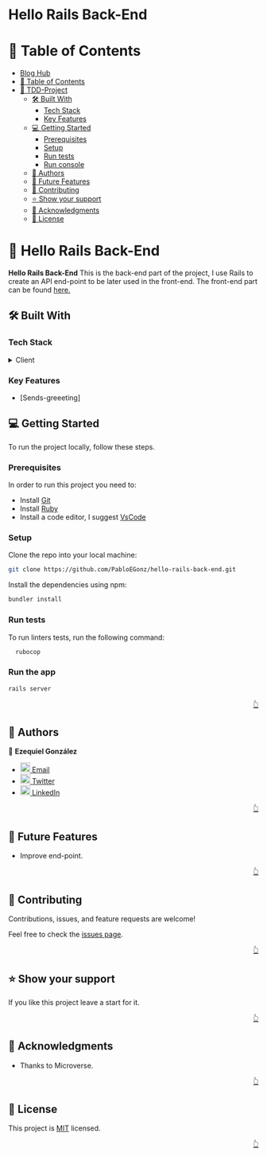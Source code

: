 # Hello Rails Back-End<a name="readme-top"></a>

# 📗 Table of Contents

- [Blog Hub](#tdd-project)
- [📗 Table of Contents](#-table-of-contents)
- [📖 TDD-Project ](#-tdd-project-)
  - [🛠 Built With ](#-built-with-)
    - [Tech Stack ](#tech-stack-)
    - [Key Features ](#key-features-)
  - [💻 Getting Started ](#-getting-started-)
    - [Prerequisites](#prerequisites)
    - [Setup](#setup)
    - [Run tests](#run-tests)
    - [Run console](#run-console)
  - [👥 Authors ](#-authors-)
  - [🔭 Future Features ](#-future-features-)
  - [🤝 Contributing ](#-contributing-)
  - [⭐️ Show your support ](#️-show-your-support-)
  - [🙏 Acknowledgments ](#-acknowledgments-)
  - [📝 License ](#-license-)

# 📖 Hello Rails Back-End  <a name="about-project"></a>

**Hello Rails Back-End** This is the back-end part of the project, I use Rails to create an API end-point to be later used in the front-end.
The front-end part can be found <a href="https://github.com/PabloEGonz/hello-react-front-end">here.</a>


## 🛠 Built With <a name="built-with"></a>

### Tech Stack <a name="tech-stack"></a>

<details>
  <summary>Client</summary>
  <ul>
   <li>Rails</li>
   <li>PostgreSQL</li>
  </ul>
</details>

### Key Features <a name="key-features"><a>

- [Sends-greeeting]

## 💻 Getting Started <a name="getting-started"></a>

To run the project locally, follow these steps.

### Prerequisites

In order to run this project you need to:

- Install [Git](https://git-scm.com/)
- Install [Ruby](https://www.ruby-lang.org/en/)
- Install a code editor, I suggest [VsCode](https://code.visualstudio.com/)

### Setup

Clone the repo into your local machine:

```bash
git clone https://github.com/PabloEGonz/hello-rails-back-end.git
```

Install the dependencies using npm:

```bash
bundler install
```

### Run tests

To run linters tests, run the following command:

```bash
  rubocop
```

### Run the app

```bash
rails server
```

<p align="right"><a href="#readme-top">👆</a></p>

## 👥 Authors <a name="authors"></a>

👤 **Ezequiel González**

- [<img src="https://cdn-icons-png.flaticon.com/512/281/281769.png" width='20'/> Email](mailto:ezekielgonzalezr@gmail.com)
- [<img src="https://upload.wikimedia.org/wikipedia/commons/6/6f/Logo_of_Twitter.svg" width='20'/> Twitter](https://twitter.com/ruben)
- [<img src="https://i.stack.imgur.com/gVE0j.png" width='20'/> LinkedIn](https://www.linkedin.com/in/ruben/)

<p align="right"><a href="#readme-top">👆</a></p>

## 🔭 Future Features <a name="future-features"></a>

- Improve end-point.

<p align="right"><a href="#readme-top">👆</a></p>

## 🤝 Contributing <a name="contributing"></a>

Contributions, issues, and feature requests are welcome!

Feel free to check the [issues page](../../issues/).

<p align="right"><a href="#readme-top">👆</a></p>

## ⭐️ Show your support <a name="support"></a>

If you like this project leave a start for it.

<p align="right"><a href="#readme-top">👆</a></p>

## 🙏 Acknowledgments <a name="acknowledgements"></a>

- Thanks to Microverse.

<p align="right"><a href="#readme-top">👆</a></p>

## 📝 License <a name="license"></a>

This project is [MIT](./LICENSE) licensed.

<p align="right"><a href="#readme-top">👆</a></p>
